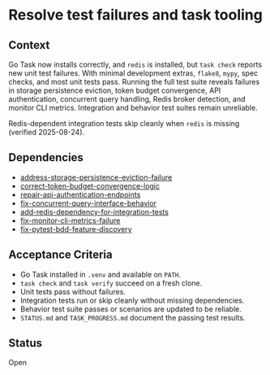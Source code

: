 # Resolve test failures and task tooling

## Context
 Go Task now installs correctly, and `redis` is installed, but `task check`
 reports new unit test failures. With minimal development extras, `flake8`,
 `mypy`, spec checks, and most unit tests pass. Running the full test suite
 reveals failures in storage persistence eviction, token budget convergence,
 API authentication, concurrent query handling, Redis broker detection, and
 monitor CLI metrics. Integration and behavior test suites remain unreliable.

 Redis-dependent integration tests skip cleanly when `redis` is missing
 (verified 2025-08-24).

## Dependencies

- [address-storage-persistence-eviction-failure](archive/address-storage-persistence-eviction-failure.md)
- [correct-token-budget-convergence-logic](correct-token-budget-convergence-logic.md)
- [repair-api-authentication-endpoints](repair-api-authentication-endpoints.md)
- [fix-concurrent-query-interface-behavior](archive/fix-concurrent-query-interface-behavior.md)
- [add-redis-dependency-for-integration-tests](add-redis-dependency-for-integration-tests.md)
- [fix-monitor-cli-metrics-failure](fix-monitor-cli-metrics-failure.md)
- [fix-pytest-bdd-feature-discovery](fix-pytest-bdd-feature-discovery.md)

## Acceptance Criteria
- Go Task installed in `.venv` and available on `PATH`.
- `task check` and `task verify` succeed on a fresh clone.
- Unit tests pass without failures.
- Integration tests run or skip cleanly without missing dependencies.
- Behavior test suite passes or scenarios are updated to be reliable.
- `STATUS.md` and `TASK_PROGRESS.md` document the passing test results.

## Status
Open
